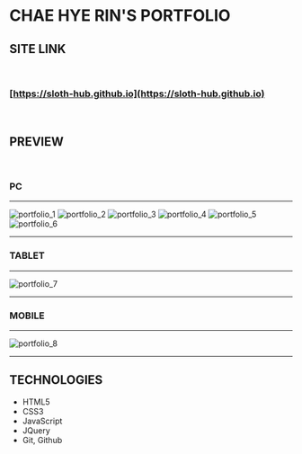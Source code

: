 # **CHAE HYE RIN'S PORTFOLIO**

## **SITE LINK**   
<br>

### [https://sloth-hub.github.io](https://sloth-hub.github.io)

<br/>

## **PREVIEW**   
<br/>

### **PC**
---
![portfolio_1](https://user-images.githubusercontent.com/53851248/166231928-58489f82-c32a-4e33-b71b-88e30777237f.png)
![portfolio_2](https://user-images.githubusercontent.com/53851248/166231934-0d522330-3ddc-4e65-ab7c-63c19db9490a.png)
![portfolio_3](https://user-images.githubusercontent.com/53851248/166231937-81fb2581-61a9-4087-b59b-52ebf538af6c.png)
![portfolio_4](https://user-images.githubusercontent.com/53851248/166231938-c5ed8ef9-38a5-49d9-80bf-4413e67ca70a.png)
![portfolio_5](https://user-images.githubusercontent.com/53851248/166254618-629bb2b7-22b4-470a-a79e-a297125ae93c.png)
![portfolio_6](https://user-images.githubusercontent.com/53851248/166231943-8de1be65-a2c1-4cd2-999e-ed5949f9f48d.png)

---
### **TABLET**
---
![portfolio_7](https://user-images.githubusercontent.com/53851248/166232251-696c59b7-16e1-47b4-a487-5d6f0c8461f3.png)

---
### **MOBILE**
---
![portfolio_8](https://user-images.githubusercontent.com/53851248/166232255-2f9d3719-182a-4a13-a83f-7587d02aab5e.png)

---
## **TECHNOLOGIES**

+ HTML5
+ CSS3
+ JavaScript
+ JQuery
+ Git, Github
